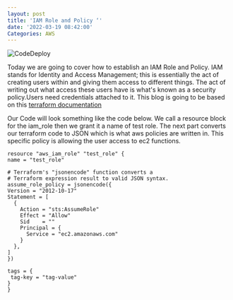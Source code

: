 ```yaml
---
layout: post
title: 'IAM Role and Policy ‘'
date: '2022-03-19 08:42:00'
Categories: AWS 
--- 
```


 ![CodeDeploy](https://www.jdrf.org/wp-content/uploads/2020/12/AWS-logo-2.jpg)

Today we are going to cover how to establish an IAM Role and Policy. IAM stands for Identity and Access Management; this is essentially the act of creating users within and giving them access to different things. The act of writing out what access these users have is what's known as a security policy.Users need credentials attached to it. This blog is going to be based on this [terraform documentation](https://registry.terraform.io/providers/hashicorp/aws/latest/docs/resources/iam_role)

Our Code will look something like the code below. We call a resource block for the iam_role then we grant it a name of test role. The next part converts our terraform code to JSON which is what aws policies are written in. This specific policy is allowing the user access to ec2 functions. 

    resource "aws_iam_role" "test_role" {
    name = "test_role"

    # Terraform's "jsonencode" function converts a
    # Terraform expression result to valid JSON syntax.
    assume_role_policy = jsonencode({
    Version = "2012-10-17"
    Statement = [
      {
        Action = "sts:AssumeRole"
        Effect = "Allow"
        Sid    = ""
        Principal = {
          Service = "ec2.amazonaws.com"
        }
      },
    ]
    })

    tags = {
     tag-key = "tag-value"
    }
    }
